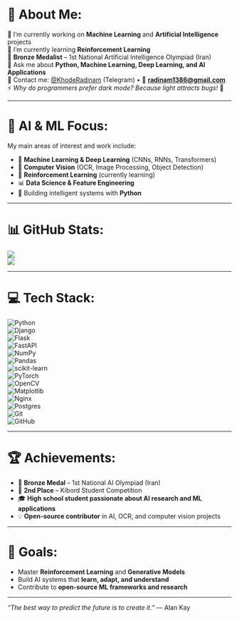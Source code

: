 # 💫 About Me:
🔭 I’m currently working on **Machine Learning** and **Artificial Intelligence** projects  
🌱 I’m currently learning **Reinforcement Learning**  
🥉 **Bronze Medalist** – 1st National Artificial Intelligence Olympiad (Iran)  
💬 Ask me about **Python, Machine Learning, Deep Learning, and AI Applications**  
📱 Contact me: [@KhodeRadinam](https://t.me/KhodeRadinam) (Telegram) • 📧 **radinam1386@gmail.com**  
⚡ *Why do programmers prefer dark mode? Because light attracts bugs!* 🐛  

---

# 🧠 AI & ML Focus:
My main areas of interest and work include:  
- 🤖 **Machine Learning & Deep Learning** (CNNs, RNNs, Transformers)  
- 🧩 **Computer Vision** (OCR, Image Processing, Object Detection)  
- 🧠 **Reinforcement Learning** (currently learning)  
- 📊 **Data Science & Feature Engineering**  
- 🐍 Building intelligent systems with **Python**

---

# 📊 GitHub Stats:
![](https://github-readme-stats.vercel.app/api?username=cactus1386&theme=dark&hide_border=false&include_all_commits=false&count_private=false)<br/>
![](https://github-readme-streak-stats.herokuapp.com/?user=cactus1386&theme=dark&hide_border=false)<br/>

---

# 💻 Tech Stack:
![Python](https://img.shields.io/badge/python-3670A0?style=for-the-badge&logo=python&logoColor=ffdd54)  
![Django](https://img.shields.io/badge/django-%23092E20.svg?style=for-the-badge&logo=django&logoColor=white)  
![Flask](https://img.shields.io/badge/flask-%23000.svg?style=for-the-badge&logo=flask&logoColor=white)  
![FastAPI](https://img.shields.io/badge/FastAPI-009688?style=for-the-badge&logo=fastapi&logoColor=white)  
![NumPy](https://img.shields.io/badge/numpy-%23013243.svg?style=for-the-badge&logo=numpy&logoColor=white)  
![Pandas](https://img.shields.io/badge/pandas-%23150458.svg?style=for-the-badge&logo=pandas&logoColor=white)  
![scikit-learn](https://img.shields.io/badge/scikit--learn-%23F7931E.svg?style=for-the-badge&logo=scikit-learn&logoColor=white)  
![PyTorch](https://img.shields.io/badge/PyTorch-%23EE4C2C.svg?style=for-the-badge&logo=pytorch&logoColor=white)  
![OpenCV](https://img.shields.io/badge/opencv-%23white.svg?style=for-the-badge&logo=opencv&logoColor=white)  
![Matplotlib](https://img.shields.io/badge/Matplotlib-%23ffffff.svg?style=for-the-badge&logo=Matplotlib&logoColor=black)  
![Nginx](https://img.shields.io/badge/nginx-%23009639.svg?style=for-the-badge&logo=nginx&logoColor=white)  
![Postgres](https://img.shields.io/badge/postgres-%23316192.svg?style=for-the-badge&logo=postgresql&logoColor=white)  
![Git](https://img.shields.io/badge/git-%23F05033.svg?style=for-the-badge&logo=git&logoColor=white)  
![GitHub](https://img.shields.io/badge/github-%23121011.svg?style=for-the-badge&logo=github&logoColor=white)

---

# 🏆 Achievements:
- 🥉 **Bronze Medal** – 1st National AI Olympiad (Iran)  
- 🥈 **2nd Place** – Kibord Student Competition  
- 🎓 **High school student passionate about AI research and ML applications**  
- 💡 **Open-source contributor** in AI, OCR, and computer vision projects  

---

# 🚀 Goals:
- Master **Reinforcement Learning** and **Generative Models**  
- Build AI systems that **learn, adapt, and understand**  
- Contribute to **open-source ML frameworks and research**

---

*“The best way to predict the future is to create it.”* — Alan Kay
